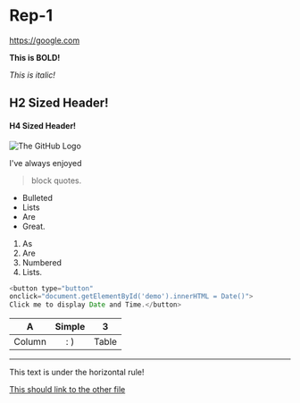 # Rep-1

<https://google.com>

**This is BOLD!**

_This is italic!_

## H2 Sized Header!

#### H4 Sized Header!

![The GitHub Logo](https://upload.wikimedia.org/wikipedia/commons/thumb/9/91/Octicons-mark-github.svg/1200px-Octicons-mark-github.svg.png)

I've always enjoyed
>block quotes.

* Bulleted
* Lists
* Are
* Great.

1. As
2. Are
3. Numbered
4. Lists.

```javascript
<button type="button"
onclick="document.getElementById('demo').innerHTML = Date()">
Click me to display Date and Time.</button>
```
| A | Simple | 3 |
|---|:------:|---|
|Column| : ) |Table|

___
This text is under the horizontal rule!

[This should link to the other file](second)
